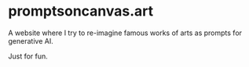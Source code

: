 # promptsoncanvas.art

A website where I try to re-imagine famous works of arts as prompts for generative AI. 

Just for fun.

